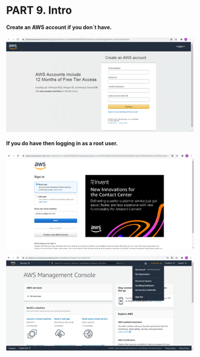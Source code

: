 # PART 9. Intro  

#### Create an AWS account if you don`t have.  

![2](screenshots/2.png)    

#### If you do have then logging in as a root user.  

![1](screenshots/1.png)    

![4](screenshots/4.png)  
